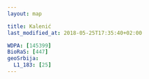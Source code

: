 ```yaml
---
layout: map

title: Kalenić
last_modified_at: 2018-05-25T17:35:40+02:00

WDPA: [145399]
BioRaS: [447]
geoSrbija:
  L1_183: [25]
---
```

